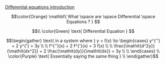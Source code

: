 [Differential equations introduction](https://www.khanacademy.org/math/differential-equations/first-order-differential-equations/differential-equations-intro/v/differential-equation-introduction)

```math
\color{Orange} \mathbf{ What \space are \space Differential \space Equations ? } 
```

```math
\\
\color{Green} \text{ Differential Equation } 
```

```math
\begin{gather}
  \text{ in a system where } y = f(x) \to 

  \begin{cases}
    y^{''} + 2 y^{'} = 3y \\
    \\
    f^{''}(x) + 2 f^{'}(x) = 3 f(x) \\
    \\
    \frac{\mathit{d^2y}}{\mathit{dx^2}} + 2 \frac{\mathit{dy}}{\mathit{dx}} = 3y \\
    \\ 
  \end{cases} \\
\color{Purple} \text{ Essentially saying the same thing } \\
\end{gather}
```

